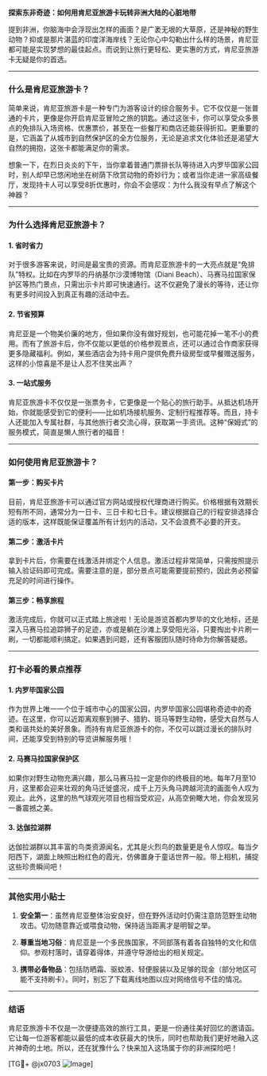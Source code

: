 **探索东非奇迹：如何用肯尼亚旅游卡玩转非洲大陆的心脏地带**

提到非洲，你脑海中会浮现出怎样的画面？是广袤无垠的大草原，还是神秘的野生动物？抑或是那片湛蓝的印度洋海岸线？无论你心中勾勒出什么样的场景，肯尼亚都可能是实现梦想的最佳起点。而说到让旅行更轻松、更实惠的方式，肯尼亚旅游卡无疑是你的首选。

---

### **什么是肯尼亚旅游卡？**

简单来说，肯尼亚旅游卡是一种专门为游客设计的综合服务卡。它不仅仅是一张普通的卡片，更像是你开启肯尼亚冒险之旅的钥匙。通过这张卡，你可以享受众多景点的免排队入场资格、优惠票价，甚至在一些餐厅和商店还能获得折扣。更重要的是，它涵盖了从城市到自然保护区的全方位服务，无论是追求文化体验还是渴望大自然的拥抱，这张卡都能满足你的需求。

想象一下，在烈日炎炎的下午，当你拿着普通门票排长队等待进入内罗毕国家公园时，别人却早已悠闲地坐在树荫下欣赏动物的奇妙行为；或者当你走进一家高级餐厅，发现持卡人可以享受8折优惠时，你会不会感叹：为什么我没有早点了解这个神器？

---

### **为什么选择肯尼亚旅游卡？**

#### **1. 省时省力**
对于很多游客来说，时间是最宝贵的资源。而肯尼亚旅游卡的一大亮点就是“免排队”特权。比如在内罗毕的丹纳基尔沙漠博物馆（Diani Beach）、马赛马拉国家保护区等热门景点，只需出示卡片即可快速通行。这不仅避免了漫长的等待，还让你有更多时间投入到真正有趣的活动中去。

#### **2. 节省预算**
肯尼亚是一个物美价廉的地方，但如果你没有做好规划，也可能花掉一笔不小的费用。而有了旅游卡后，你不仅能以更低的价格参观景点，还可以通过合作商家获得更多隐藏福利。例如，某些酒店会为持卡用户提供免费升级房型或早餐赠送服务，这样的小惊喜是不是让人忍不住笑出声？

#### **3. 一站式服务**
肯尼亚旅游卡不仅仅是一张票务卡，它更像是一个贴心的旅行助手。从抵达机场开始，你就能感受到它的便利——比如机场接机服务、定制行程推荐等。而且，持卡人还能加入专属社群，与其他旅行者交流心得，获取第一手资讯。这种“保姆式”的服务模式，简直是懒人旅行者的福音！

---

### **如何使用肯尼亚旅游卡？**

#### **第一步：购买卡片**
目前，肯尼亚旅游卡可以通过官方网站或授权代理商进行购买。价格根据有效期长短有所不同，通常分为一日卡、三日卡和七日卡。建议根据自己的行程安排选择合适的版本，这样既能保证覆盖所有计划内的活动，又不会浪费不必要的开支。

#### **第二步：激活卡片**
拿到卡片后，你需要在线激活并绑定个人信息。激活过程非常简单，只需按照提示输入验证码即可完成。需要注意的是，部分景点可能需要提前预约，因此务必预留充足的时间进行操作。

#### **第三步：畅享旅程**
激活完成后，你就可以正式踏上旅途啦！无论是游览首都内罗毕的文化地标，还是深入马赛马拉追踪狮子的足迹，亦或是躺在沙滩上享受阳光浴，只要掏出卡片刷一刷，一切都能顺利搞定。如果遇到问题，还有客服团队随时待命为你解答疑惑。

---

### **打卡必看的景点推荐**

#### **1. 内罗毕国家公园**
作为世界上唯一一个位于城市中心的国家公园，内罗毕国家公园堪称奇迹中的奇迹。在这里，你可以近距离观察到狮子、猎豹、斑马等野生动物，感受大自然与人类和谐共处的美好景象。而持有肯尼亚旅游卡的你，不仅可以跳过漫长的排队时间，还能享受到特别的导览讲解服务哦！

#### **2. 马赛马拉国家保护区**
如果你对野生动物充满兴趣，那么马赛马拉一定是你的终极目的地。每年7月至10月，这里都会迎来壮观的角马迁徙盛况，成千上万头角马跨越河流的画面令人叹为观止。此外，这里的热气球观光项目也相当受欢迎，从高空俯瞰大地，你会发现另一番震撼之美。

#### **3. 达伽拉湖群**
达伽拉湖群以其丰富的鸟类资源闻名，尤其是火烈鸟的数量更是令人惊叹。每当夕阳西下，湖面上映照出粉红色的霞光，仿佛置身于童话世界一般。带上相机，捕捉这些珍贵瞬间吧！

---

### **其他实用小贴士**

1. **安全第一**：虽然肯尼亚整体治安良好，但在野外活动时仍需注意防范野生动物攻击。切勿随意靠近或喂食动物，保持适当距离才是明智之举。
   
2. **尊重当地习俗**：肯尼亚是一个多民族国家，不同部落有着各自独特的文化和信仰。参观村落时，请穿着得体，并遵守导游给出的相关规定。

3. **携带必备物品**：包括防晒霜、驱蚊液、轻便服装以及足够的现金（部分地区可能不支持刷卡）。同时，别忘了下载离线地图以应对网络信号不佳的情况。

---

### **结语**

肯尼亚旅游卡不仅是一次便捷高效的旅行工具，更是一份通往美好回忆的邀请函。它让每一位游客都能以最低的成本收获最大的快乐，同时也帮助我们更好地融入这片神奇的土地。所以，还在犹豫什么？快来加入这场属于你的非洲探险吧！

[TG💪+ @jx0703 ![Image](https://github.com/user-attachments/assets/dbca1d08-cadb-493c-b0ec-ad6f7a83f270)]